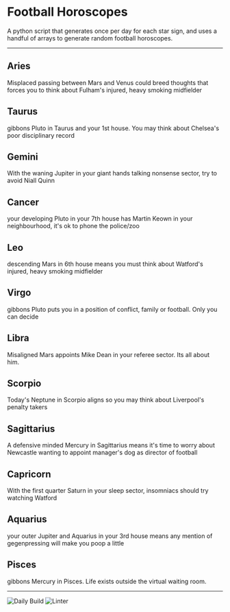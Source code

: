 # Football Horoscopes

A python script that generates once per day for each star sign, and uses a handful of arrays to generate random football horoscopes.

---

<!-- horoscopes_item starts -->
<h2>Aries</h2><p>Misplaced passing between Mars and Venus could breed thoughts that forces you to think about Fulham's injured, heavy smoking midfielder</p><h2>Taurus</h2><p>gibbons Pluto in Taurus and your 1st house. You may think about Chelsea's poor disciplinary record</p><h2>Gemini</h2><p>With the waning Jupiter in your giant hands talking nonsense sector, try to avoid Niall Quinn</p><h2>Cancer</h2><p>your developing Pluto in your 7th house has Martin Keown in your neighbourhood, it's ok to phone the police/zoo</p><h2>Leo</h2><p>descending Mars in 6th house means you must think about Watford's injured, heavy smoking midfielder</p><h2>Virgo</h2><p>gibbons Pluto puts you in a position of conflict, family or football. Only you can decide</p><h2>Libra</h2><p>Misaligned Mars appoints Mike Dean in your referee sector. Its all about him.</p><h2>Scorpio</h2><p>Today's Neptune in Scorpio aligns so you may think about Liverpool's penalty takers</p><h2>Sagittarius</h2><p>A defensive minded Mercury in Sagittarius means it's time to worry about Newcastle wanting to appoint manager's dog as director of football</p><h2>Capricorn</h2><p>With the first quarter Saturn in your sleep sector, insomniacs should try watching Watford</p><h2>Aquarius</h2><p>your outer Jupiter and Aquarius in your 3rd house means any mention of gegenpressing will make you poop a little</p><h2>Pisces</h2><p>gibbons Mercury in Pisces. Life exists outside the virtual waiting room.</p>
<!-- horoscopes_item ends -->

---

![Daily Build](https://github.com/MatBenfield/horofootball.thechels.uk/workflows/Daily%20Build/badge.svg) ![Linter](https://github.com/MatBenfield/horofootball.thechels.uk/workflows/Linter/badge.svg)
